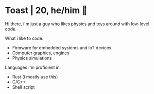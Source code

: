 # Toast | 20, he/him 🦀

Hi there, i'm just a guy who likes physics and toys around with low-level code.

What i like to code:
* Firmware for embedded systems and IoT devices
* Computer graphics, engines
* Physics simulations

Languages i'm proficient in:

* Rust (i mostly use this)
* C/C++
* Shell script
